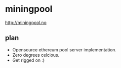 # miningpool

http://miningpool.no

## plan

- Opensource ethereum pool server implementation.
- Zero degrees celcious.
- Get rigged on :)
